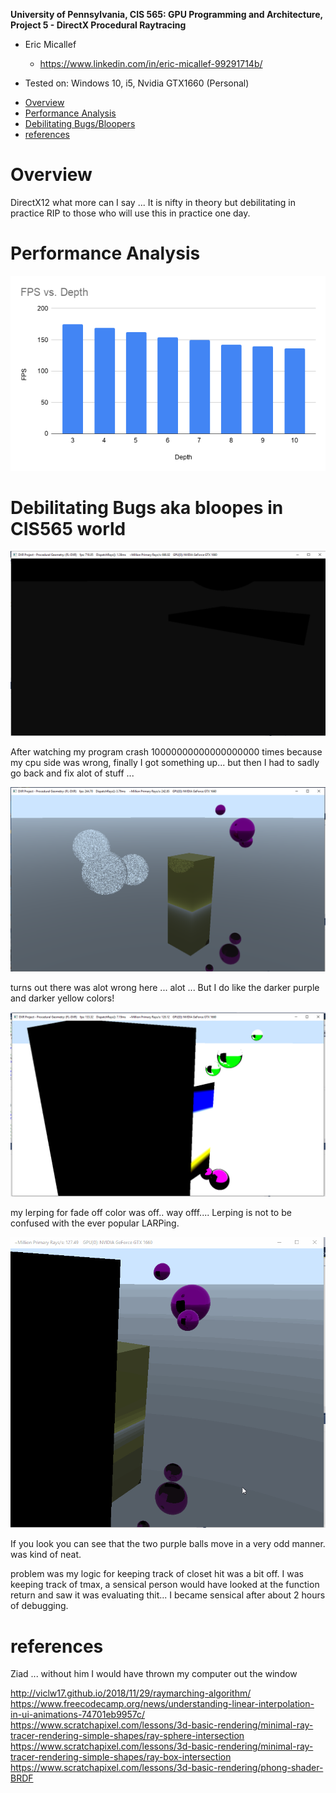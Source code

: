 **University of Pennsylvania, CIS 565: GPU Programming and Architecture,
Project 5 - DirectX Procedural Raytracing**

* Eric Micallef
  * https://www.linkedin.com/in/eric-micallef-99291714b/
  
* Tested on: Windows 10, i5, Nvidia GTX1660 (Personal)

- [Overview](#Overview)
- [Performance Analysis](#Performance_Analysis)
- [Debilitating Bugs/Bloopers](#Debilitating_Bugs_aka_bloopers_in_CIS565_world)
- [references](#references)

# Overview

DirectX12 what more can I say ... It is nifty in theory but debilitating in practice RIP to those who will use this in practice one day.

# Performance Analysis

![](images/FPS.PNG)

# Debilitating Bugs aka bloopes in CIS565 world

![](images/looks_close_enough.PNG)

After watching my program crash 10000000000000000000 times because my cpu side was wrong, finally I got something up... but then I had to sadly go back and fix alot of stuff ... 

![](images/fuzzy.PNG)

turns out there was alot wrong here ... alot ... But I do like the darker purple and darker yellow colors!

![](images/wtf.PNG)

my lerping for fade off color was off.. way offf.... Lerping is not to be confused with the ever popular LARPing.

![](images/weird_balls.gif)

If you look you can see that the two purple balls move in a very odd manner. was kind of neat.

problem was my logic for keeping track of closet hit was a bit off. I was keeping track of tmax, a sensical person would have looked at the function return and saw it was evaluating thit... I became sensical after about 2 hours of debugging.

# references

Ziad ... without him I would have thrown my computer out the window

http://viclw17.github.io/2018/11/29/raymarching-algorithm/
https://www.freecodecamp.org/news/understanding-linear-interpolation-in-ui-animations-74701eb9957c/	
https://www.scratchapixel.com/lessons/3d-basic-rendering/minimal-ray-tracer-rendering-simple-shapes/ray-sphere-intersection
https://www.scratchapixel.com/lessons/3d-basic-rendering/minimal-ray-tracer-rendering-simple-shapes/ray-box-intersection
https://www.scratchapixel.com/lessons/3d-basic-rendering/phong-shader-BRDF

